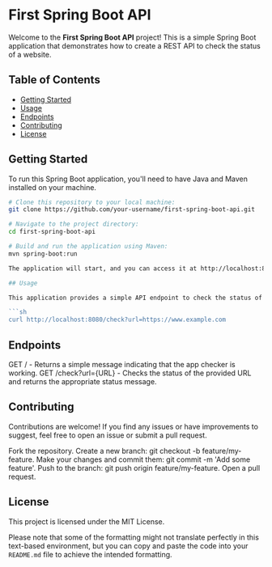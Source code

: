 # First Spring Boot API

Welcome to the **First Spring Boot API** project! This is a simple Spring Boot application that demonstrates how to create a REST API to check the status of a website.

## Table of Contents
- [Getting Started](#getting-started)
- [Usage](#usage)
- [Endpoints](#endpoints)
- [Contributing](#contributing)
- [License](#license)

## Getting Started

To run this Spring Boot application, you'll need to have Java and Maven installed on your machine.

```sh
# Clone this repository to your local machine:
git clone https://github.com/your-username/first-spring-boot-api.git

# Navigate to the project directory:
cd first-spring-boot-api

# Build and run the application using Maven:
mvn spring-boot:run

The application will start, and you can access it at http://localhost:8080.

## Usage

This application provides a simple API endpoint to check the status of a website. You can use tools like `curl` or Postman to interact with the API. Here's an example using `curl`:

```sh
curl http://localhost:8080/check?url=https://www.example.com
```

## Endpoints
GET / - Returns a simple message indicating that the app checker is working.
GET /check?url={URL} - Checks the status of the provided URL and returns the appropriate status message.

## Contributing
Contributions are welcome! If you find any issues or have improvements to suggest, feel free to open an issue or submit a pull request.

Fork the repository.
Create a new branch: git checkout -b feature/my-feature.
Make your changes and commit them: git commit -m 'Add some feature'.
Push to the branch: git push origin feature/my-feature.
Open a pull request.

## License
This project is licensed under the MIT License.


Please note that some of the formatting might not translate perfectly in this text-based environment, but you can copy and paste the code into your `README.md` file to achieve the intended formatting.
